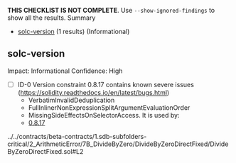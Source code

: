 **THIS CHECKLIST IS NOT COMPLETE**. Use `--show-ignored-findings` to show all the results.
Summary
 - [solc-version](#solc-version) (1 results) (Informational)
## solc-version
Impact: Informational
Confidence: High
 - [ ] ID-0
Version constraint 0.8.17 contains known severe issues (https://solidity.readthedocs.io/en/latest/bugs.html)
	- VerbatimInvalidDeduplication
	- FullInlinerNonExpressionSplitArgumentEvaluationOrder
	- MissingSideEffectsOnSelectorAccess.
It is used by:
	- [0.8.17](../../contracts/beta-contracts/1.sdb-subfolders-critical/2_ArithmeticError/7B_DivideByZero/DivideByZeroDirectFixed/DivideByZeroDirectFixed.sol#L2)

../../contracts/beta-contracts/1.sdb-subfolders-critical/2_ArithmeticError/7B_DivideByZero/DivideByZeroDirectFixed/DivideByZeroDirectFixed.sol#L2


